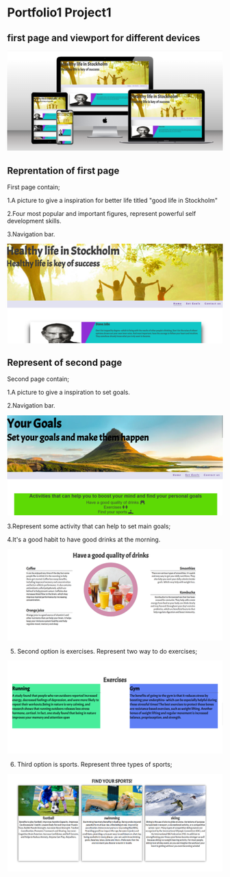 # Portfolio1 Project1

## first page and viewport for different devices

![alt text](assets/images/Screenshot-of-website.png)

## Reprentation of first page

First page contain;

1.A picture to give a inspiration for better life titled "good life in Stockholm"

2.Four most popular and important figures, represent powerful self development skills.

3.Navigation bar.

![alt text](assets/images/first-page.png)

## Represent of second page

Second page contain;

1.A picture to give a inspiration to set goals.

2.Navigation bar.

![alt text](assets/images/second-page.png)

3.Represent some activity that can help to set main goals;

4.It's a good habit to have good drinks at the morning.

![alt text](assets/images/representation-drinks.png)

5. Second option is exercises. Represent two way to do exercises;

![alt text](assets/images/representation-exercises.png)

6. Third option is sports. Represent three types of sports;

![alt text](assets/images/representation-sport.png)
